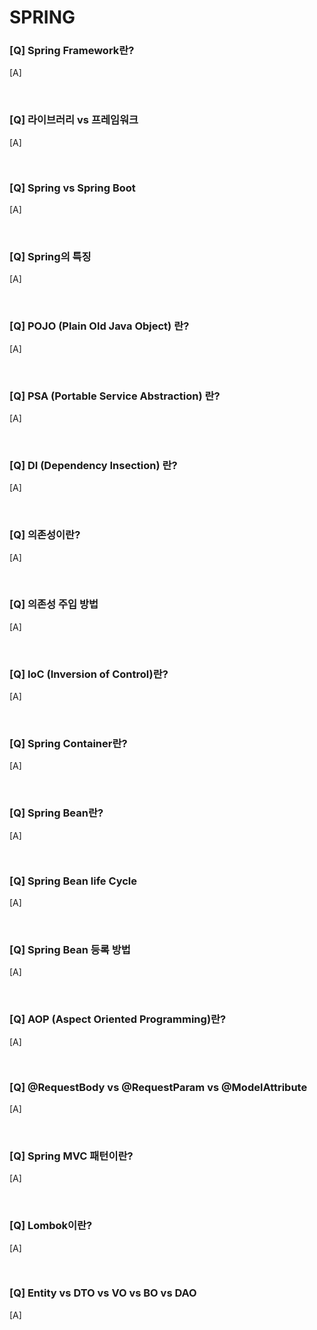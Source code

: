 # SPRING

### [Q] Spring Framework란?
[A] 

<br>

### [Q] 라이브러리 vs 프레임워크
[A] 

<br>


### [Q] Spring vs Spring Boot
[A] 

<br>

### [Q] Spring의 특징
[A] 

<br>

### [Q] POJO (Plain Old Java Object) 란?
[A] 

<br>

### [Q] PSA (Portable Service Abstraction) 란?
[A] 

<br>

### [Q] DI (Dependency Insection) 란?
[A] 

<br>

### [Q] 의존성이란?
[A] 

<br>

### [Q] 의존성 주입 방법
[A] 

<br>

### [Q] IoC (Inversion of Control)란?
[A] 

<br>

### [Q] Spring Container란?
[A] 

<br>

### [Q] Spring Bean란?
[A] 

<br>

### [Q] Spring Bean life Cycle
[A] 

<br>

### [Q] Spring Bean 등록 방법
[A] 

<br>

### [Q] AOP (Aspect Oriented Programming)란?
[A] 

<br>

### [Q] @RequestBody vs @RequestParam vs @ModelAttribute
[A] 

<br>

### [Q] Spring MVC 패턴이란?
[A] 

<br>

### [Q] Lombok이란?
[A] 

<br>

### [Q] Entity vs DTO vs VO vs BO vs DAO
[A] 

<br>
